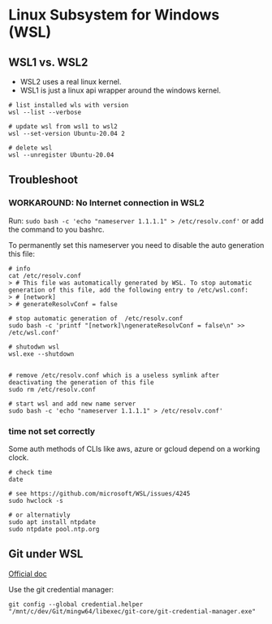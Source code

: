 # Linux Subsystem for Windows (WSL)

## WSL1 vs. WSL2

- WSL2 uses a real linux kernel. 
- WSL1 is just a linux api wrapper around the windows kernel.

```shell
# list installed wls with version 
wsl --list --verbose

# update wsl from wsl1 to wsl2
wsl --set-version Ubuntu-20.04 2

# delete wsl
wsl --unregister Ubuntu-20.04
```

## Troubleshoot

### WORKAROUND: No Internet connection in WSL2

Run: `sudo bash -c 'echo "nameserver 1.1.1.1" > /etc/resolv.conf'` or add the command to you bashrc. 

To permanently set this nameserver you need to disable the auto generation this file:

```
# info
cat /etc/resolv.conf 
> # This file was automatically generated by WSL. To stop automatic generation of this file, add the following entry to /etc/wsl.conf:
> # [network]
> # generateResolvConf = false

# stop automatic generation of  /etc/resolv.conf 
sudo bash -c 'printf "[network]\ngenerateResolvConf = false\n" >> /etc/wsl.conf'

# shutodwn wsl 
wsl.exe --shutdown


# remove /etc/resolv.conf which is a useless symlink after deactivating the generation of this file
sudo rm /etc/resolv.conf

# start wsl and add new name server
sudo bash -c 'echo "nameserver 1.1.1.1" > /etc/resolv.conf'
```
### time not set correctly

Some auth methods of CLIs like aws, azure or gcloud depend on a working clock.

```shell
# check time
date

# see https://github.com/microsoft/WSL/issues/4245
sudo hwclock -s

# or alternativly
sudo apt install ntpdate 
sudo ntpdate pool.ntp.org
```

## Git under WSL

[Official doc](https://docs.microsoft.com/de-de/windows/wsl/tutorials/wsl-git)

Use the git credential manager:

```
git config --global credential.helper "/mnt/c/dev/Git/mingw64/libexec/git-core/git-credential-manager.exe"
```
